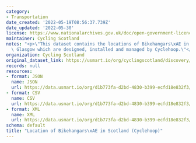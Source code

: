 ```yaml
---
category:
- Transportation
date_created: '2022-05-19T08:56:37.739Z'
date_updated: '2022-05-30'
license: https://www.nationalarchives.gov.uk/doc/open-government-licence/version/3/
maintainer: Cycling Scotland
notes: "<p>\"This dataset contains the locations of Bikehangars\xAE in Edinburgh and\
  \ Glasgow which are designed, installed and managed by Cyclehoop.\"</p>"
organization: Cycling Scotland
original_dataset_link: https://usmart.io/org/cyclingscotland/discovery/discovery-view-detail/0b997397-27d1-4014-9698-a291a0abb003
records: null
resources:
- format: JSON
  name: JSON
  url: https://data.usmart.io/org/d1b773fa-d2bd-4830-b399-ecfd18e832f3/resource?resourceGUID=d6e52799-7a05-45fe-85b1-bf46bf5cec81
- format: CSV
  name: CSV
  url: https://data.usmart.io/org/d1b773fa-d2bd-4830-b399-ecfd18e832f3/resource?resourceGUID=6acaa210-5ddc-4b63-a846-175708a42254
- format: XML
  name: XML
  url: https://data.usmart.io/org/d1b773fa-d2bd-4830-b399-ecfd18e832f3/resource?resourceGUID=b3e5300b-896b-458c-a328-522d664b8d30
schema: default
title: "Location of Bikehangars\xAE in Scotland (Cyclehoop)"
---
```

